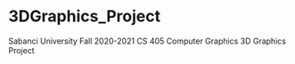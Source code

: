 # 3DGraphics_Project
Sabanci University Fall 2020-2021 CS 405 Computer Graphics 3D Graphics Project
